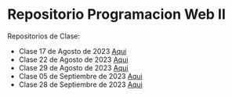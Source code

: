 # Repositorio Programacion Web II

Repositorios de Clase:

- Clase 17 de Agosto de 2023 [Aqui](./Clase_17_Agosto_2023/)
- Clase 22 de Agosto de 2023 [Aqui](./Clase_22_Agosto_2023/)
- Clase 29 de Agosto de 2023 [Aqui](./Clase_29_Agosto_2023/)
- Clase 05 de Septiembre de 2023 [Aqui](./Clase_05_Septiembre_2023/)
- Clase 28 de Septiembre de 2023 [Aqui](./Clase_28_Septiembre_2023/)
